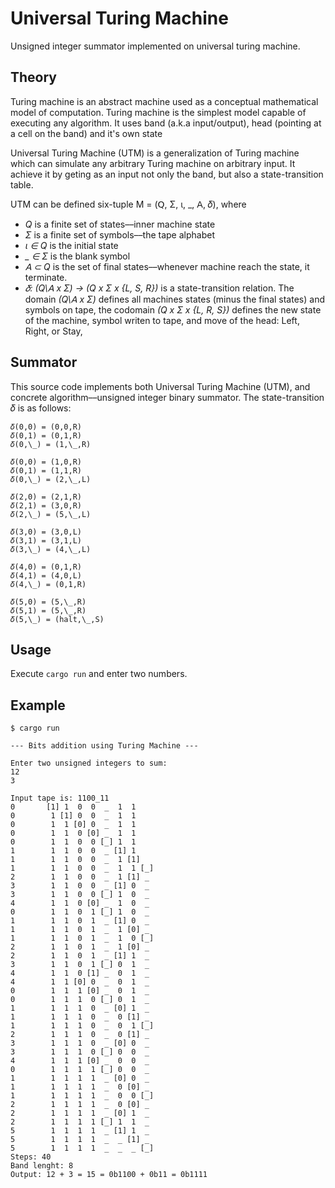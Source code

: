 # Universal Turing Machine

Unsigned integer summator implemented on universal turing machine.


## Theory

Turing machine is an abstract machine used as a conceptual mathematical model
of computation. Turing machine is the simplest model capable of executing any
algorithm. It uses band (a.k.a input/output), head (pointing at a cell on the
band) and it's own state 

Universal Turing Machine (UTM) is a generalization of Turing machine which can
simulate any arbitrary Turing machine on arbitrary input. It achieve it by
geting as an input not only the band, but also a state-transition table.

UTM can be defined six-tuple M = (𝖰, Σ, ι, \_, 𝖠, 𝛿), where

- _Q_ is a finite set of states––inner machine state
- _Σ_ is a finite set of symbols––the tape alphabet
- _ι ∈ Q_ is the initial state
- _\_ ∈ Σ_ is the blank symbol
- _𝖠 ⊂ Q_ is the set of final states––whenever machine reach the state, it terminate.
- _𝛿: (Q\𝖠 x Σ) → (Q x Σ x {L, S, R})_ is a state-transition relation. The domain _(Q\𝖠 x Σ)_ defines all machines states (minus the final states) and symbols on tape, the codomain _(Q x Σ x {L, R, S})_ defines the new state of the machine, symbol writen to tape, and move of the head: Left, Right, or Stay,


## Summator

This source code implements both Universal Turing Machine (UTM), and concrete
algorithm––unsigned integer binary summator. The state-transition 𝛿 is as
follows:

```
𝛿(0,0) = (0,0,R)
𝛿(0,1) = (0,1,R)
𝛿(0,\_) = (1,\_,R)

𝛿(0,0) = (1,0,R)
𝛿(0,1) = (1,1,R)
𝛿(0,\_) = (2,\_,L)

𝛿(2,0) = (2,1,R)
𝛿(2,1) = (3,0,R)
𝛿(2,\_) = (5,\_,L)

𝛿(3,0) = (3,0,L)
𝛿(3,1) = (3,1,L)
𝛿(3,\_) = (4,\_,L)

𝛿(4,0) = (0,1,R)
𝛿(4,1) = (4,0,L)
𝛿(4,\_) = (0,1,R)

𝛿(5,0) = (5,\_,R)
𝛿(5,1) = (5,\_,R)
𝛿(5,\_) = (halt,\_,S)
```

## Usage

Execute `cargo run` and enter two numbers.

## Example

```
$ cargo run

--- Bits addition using Turing Machine ---

Enter two unsigned integers to sum:
12
3

Input tape is: 1100_11
0       [1] 1  0  0  _  1  1
0        1 [1] 0  0  _  1  1
0        1  1 [0] 0  _  1  1
0        1  1  0 [0] _  1  1
0        1  1  0  0 [_] 1  1
1        1  1  0  0  _ [1] 1
1        1  1  0  0  _  1 [1]
1        1  1  0  0  _  1  1 [_]
2        1  1  0  0  _  1 [1] _
3        1  1  0  0  _ [1] 0  _
3        1  1  0  0 [_] 1  0  _
4        1  1  0 [0] _  1  0  _
0        1  1  0  1 [_] 1  0  _
1        1  1  0  1  _ [1] 0  _
1        1  1  0  1  _  1 [0] _
1        1  1  0  1  _  1  0 [_]
2        1  1  0  1  _  1 [0] _
2        1  1  0  1  _ [1] 1  _
3        1  1  0  1 [_] 0  1  _
4        1  1  0 [1] _  0  1  _
4        1  1 [0] 0  _  0  1  _
0        1  1  1 [0] _  0  1  _
0        1  1  1  0 [_] 0  1  _
1        1  1  1  0  _ [0] 1  _
1        1  1  1  0  _  0 [1] _
1        1  1  1  0  _  0  1 [_]
2        1  1  1  0  _  0 [1] _
3        1  1  1  0  _ [0] 0  _
3        1  1  1  0 [_] 0  0  _
4        1  1  1 [0] _  0  0  _
0        1  1  1  1 [_] 0  0  _
1        1  1  1  1  _ [0] 0  _
1        1  1  1  1  _  0 [0] _
1        1  1  1  1  _  0  0 [_]
2        1  1  1  1  _  0 [0] _
2        1  1  1  1  _ [0] 1  _
2        1  1  1  1 [_] 1  1  _
5        1  1  1  1  _ [1] 1  _
5        1  1  1  1  _  _ [1] _
5        1  1  1  1  _  _  _ [_]
Steps: 40
Band lenght: 8
Output: 12 + 3 = 15 = 0b1100 + 0b11 = 0b1111
```


